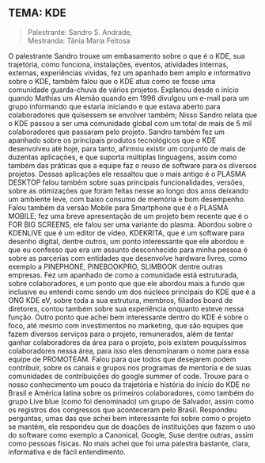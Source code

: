 ## **TEMA: KDE**

> Palestrante: Sandro S. Andrade,   
> Mestranda: Tânia Maria Feitosa

O palestrante Sandro trouxe um embasamento sobre o que é o KDE, sua trajetória, como funciona, instalações, eventos, atividades internas, externas, experiências vividas, fez um apanhado bem amplo e informativo sobre o KDE, também falou que o KDE atua como se fosse uma comunidade guarda-chuva de vários projetos.
Explanou desde o início quando Mathias um Alemão quando em 1996 divulgou um e-mail para um grupo informando que estaria iniciando e que estava aberto para colaboradores que quisessem se envolver também; Nisso Sandro relata que o KDE passou a ser uma comunidade global com um total de mais de 5 mil colaboradores que passaram pelo projeto.
Sandro também fez um apanhado sobre os principais produtos tecnológicos que o KDE desenvolveu até hoje, para tanto, afirmou existir um conjunto de mais de duzentas aplicações, e que suporta múltiplas linguagens, assim como também das práticas que a equipe faz o reuso de software para os diversos projetos. Dessas aplicações ele ressaltou que o mais antigo é o PLASMA DESKTOP falou também sobre suas principais funcionalidades, versões, sobre as otimizações que foram feitas nesse ao longo dos anos deixando um ambiente leve, com baixo consumo de memória e bom desempenho.
Falou também da versão Mobile para Smartphone que é o PLASMA MOBILE; fez uma breve apresentação de um projeto bem recente que é o FOR BIG SCREENS, ele falou ser uma variante do plasma.
Abordou sobre o KDENLIVE que é um editor de vídeo, KDEKRITA, que é um software para desenho digital, dentre outros, um ponto interessante que ele abordou e que eu confesso que era um assunto desconhecido para minha pessoa é sobre as parcerias com entidades que desenvolve hardware livres, como exemplo a PINEPHONE, PINEBOOKPRO, SLIMBOOK dentre outras empresas.
Fez um apanhado de como a comunidade está estruturada, sobre colaboradores, e um ponto que que ele abordou mais a fundo que inclusive eu entendi como sendo um dos núcleos principais do KDE que é a ONG KDE eV, sobre toda a sua estrutura, membros, filiados board de diretores, contou também sobre sua experiência enquanto esteve nessa função. Outro ponto que achei bem interessante dentro do KDE é sobre o foco, até mesmo com investimentos no marketing, que são equipes que fazem diversos serviços para o projeto, remunerados, além de tentar ganhar colaboradores da área para o projeto, pois existem pouquíssimos colaboradores nessa área, para isso eles denominaram o nome para essa equipe de PROMOTEAM.
Falou para que todos que desejarem podem contribuir, sobre os canais e grupos nos programas de mentoria e de suas comunidades de contribuições do google summer of code. Trouxe para o nosso conhecimento um pouco da trajetória e história do início do KDE no Brasil e América latina sobre os primeiros colaboradores, como também do grupo Live blue (como foi denominado) um grupo de Salvador, assim como os registros dos congressos que aconteceram pelo Brasil. Respondeu perguntas, umas das que achei bem interessante foi sobre como o projeto se mantém, ele respondeu que de doações de instituições que fazem o uso do software como exemplo a Canonical, Google, Suse dentre outras, assim como pessoas físicas. No mais achei que foi uma palestra bastante, clara, informativa e de fácil entendimento.
